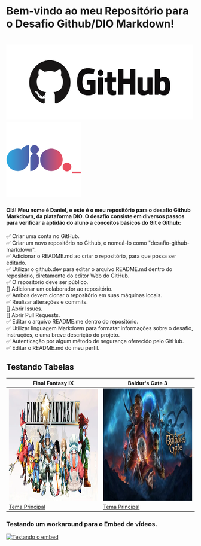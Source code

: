# Bem-vindo ao meu Repositório para o Desafio Github/DIO Markdown!

<h1> <img src="image-4.png" alt="GitHub" width="500px" height="200px"> <img src="image-2.png" alt="GitHub" width="200px" height="200px"> </h1>

#### Olá! Meu nome é Daniel, e este é o meu repositório para o desafio Github Markdown, da plataforma DIO. O desafio consiste em diversos passos para verificar a aptidão do aluno a conceitos básicos do Git e Github:

✅ Criar uma conta no GitHub.<br>
✅ Criar um novo repositório no Github, e nomeá-lo como "desafio-github-markdown".<br>
✅ Adicionar o README.md ao criar o repositório, para que possa ser editado.<br>
✅ Utilizar o github.dev para editar o arquivo README.md dentro do repositório, diretamente do editor Web do GitHub.<br>
✅ O repositório deve ser público.<br>
[] Adicionar um colaborador ao repositório.<br>
✅ Ambos devem clonar o repositório em suas máquinas locais. <br>
✅ Realizar alterações e commits.<br>
[] Abrir Issues. <br>
[] Abrir Pull Requests. <br>
✅ Editar o arquivo README.me dentro do repositório.<br>
✅ Utilizar linguagem Markdown para formatar informações sobre o desafio, instruções, e uma breve descrição do projeto. <br>
✅ Autenticação por algum método de segurança oferecido pelo GitHub. <br>
✅ Editar o README.md do meu perfil. <br>

## Testando Tabelas

|Final Fantasy IX       |Baldur's Gate 3              |
|--------------|--------------|
| <img src="image-5.png" alt="Final Fantasy IX" width="450px" height="300px"> | <img src="image-6.png" alt="Baldur's Gate 3" width="450px" height="300px"> |
| <a href="https://youtu.be/Ye7BGnlTZmQ?si=wrsJSrfWo251u2Qj">Tema Principal</a>| <a href="https://www.youtube.com/watch?v=Vofkw9-O18c&list=RDVofkw9-O18c&start_radio=1">Tema Principal</a> |

### Testando um workaround para o Embed de vídeos.

[![Testando o embed](https://img.youtube.com/vi/I4O5CVvwgFI/0.jpg)](https://www.youtube.com/watch?v=I4O5CVvwgFI)